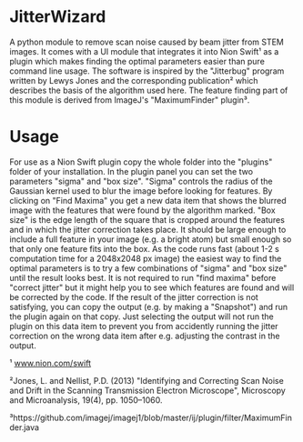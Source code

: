 JitterWizard
===============

A python module to remove scan noise caused by beam jitter from STEM images. It comes with a UI module that integrates it into Nion Swift¹ as a plugin which makes finding the optimal parameters easier than pure command line usage.
The software is inspired by the "Jitterbug" program written by Lewys Jones and the corresponding publication² which describes the basis of the algorithm used here.
The feature finding part of this module is derived from ImageJ's "MaximumFinder" plugin³.

Usage
======

For use as a Nion Swift plugin copy the whole folder into the "plugins" folder of your installation.
In the plugin panel you can set the two parameters "sigma" and "box size". "Sigma" controls the radius of the Gaussian kernel used to blur the image before looking for features. By clicking on "Find Maxima" you get a new data item that shows the blurred image with the features that were found by the algorithm marked.
"Box size" is the edge length of the square that is cropped around the features and in which the jitter correction takes place. It should be large enough to include a full feature in your image (e.g. a bright atom) but small enough so that only one feature fits into the box. As the code runs fast (about 1-2 s computation time for a 2048x2048 px image) the easiest way to find the optimal parameters is to try a few combinations of "sigma" and "box size" until the result looks best.
It is not required to run "find maxima" before "correct jitter" but it might help you to see which features are found and will be corrected by the code.
If the result of the jitter correction is not satisfying, you can copy the output (e.g. by making a "Snapshot") and run the plugin again on that copy. Just selecting the output will not run the plugin on this data item to prevent you from accidently running the jitter correction on the wrong data item after e.g. adjusting the contrast in the output.


¹ www.nion.com/swift

²Jones, L. and Nellist, P.D. (2013) "Identifying and Correcting Scan Noise and Drift in the Scanning Transmission Electron Microscope", Microscopy and Microanalysis, 19(4), pp. 1050–1060.

³https://github.com/imagej/imagej1/blob/master/ij/plugin/filter/MaximumFinder.java
